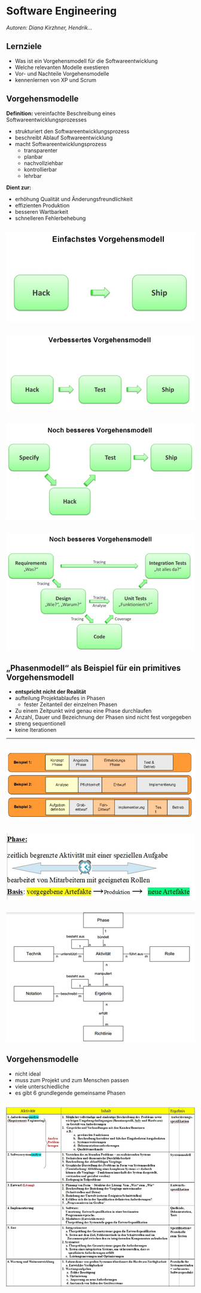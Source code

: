 # Software Engineering  
_Autoren: Diana Kirzhner, Hendrik..._

## Lernziele  
* Was ist ein Vorgehensmodell für die Softwareentwicklung  
* Welche relevanten Modelle exestieren
* Vor- und Nachteile Vorgehensmodelle
* kennenlernen von XP und Scrum  

## Vorgehensmodelle  
**Definition:** vereinfachte Beschreibung eines Softwareentwicklungsprozesses  
* strukturiert den Softwareentwicklungsprozess
* beschreibt Ablauf Softwareentwicklung
* macht Softwareentwicklungsprozess  
   * transparenter  
   * planbar   
   * nachvollziehbar  
   * kontrollierbar  
   * lehrbar  

**Dient zur:**
* erhöhung Qualität und Änderungsfreundlichkeit
* effizienten Produktion  
* besseren Wartbarkeit  
* schnelleren Fehlerbehebung  

![Bild1](/VL_2_Part1/Bilder_VL2/Bild1.jpg?raw=true "Einfaches Vorgehensmodell")
-----------------------------------------------------------------------------------------------------------------
![Bild2](/VL_2_Part1/Bilder_VL2/Bild2.jpg?raw=true "Verbesertes Vorgehensmodell")
-----------------------------------------------------------------------------------------------------------------
![Bild3](/VL_2_Part1/Bilder_VL2/Bild3.jpg?raw=true "Noch besseres Vorgehensmodell")
-----------------------------------------------------------------------------------------------------------------
![Bild4](/VL_2_Part1/Bilder_VL2/Bild4.jpg?raw=true "Noch besseres Vorgehensmodell")
-----------------------------------------------------------------------------------------------------------------

## „Phasenmodell“ als Beispiel für ein primitives Vorgehensmodell  
* **entspricht nicht der Realität**
* aufteilung Projektablaufes in Phasen  
   * fester Zeitanteil der einzelnen Phasen
* Zu einem Zeitpunkt wird genau eine Phase durchlaufen  
* Anzahl, Dauer und Bezeichnung der Phasen sind nicht fest vorgegeben  
* streng sequentionell  
* keine Iterationen  
-----------------------------------------------------------------------------------------------------------------
![Bild5](/VL_2_Part1/Bilder_VL2/Bild5.jpg?raw=true "Phasenmodell")
-----------------------------------------------------------------------------------------------------------------
![Phase](/VL_2_Part1/Bilder_VL2/Phase.jpg?raw=true "Phase")
-----------------------------------------------------------------------------------------------------------------
![Bild6](/VL_2_Part1/Bilder_VL2/Bild6.jpg?raw=true "Phase_Bild")
-----------------------------------------------------------------------------------------------------------------

## Vorgehensmodelle

* nicht ideal
* muss zum Projekt und zum Menschen passen
* viele unterschiedliche 
* es gibt 6 grundlegende gemeinsame Phasen

![VM](/VL_2_Part1/Bilder_VL2/VM.jpg?raw=true "Vorgehensmodell")
-----------------------------------------------------------------------------------------------------------------
